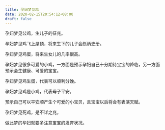 ```yaml
---
title: 孕妇梦见鸡
date: 2020-02-15T20:54:12+08:00
draft: false
---
```


孕妇梦见公鸡，生儿子的征兆。


孕妇梦见鸡飞上屋顶，将来生下的儿子会彪炳史册。


孕妇梦见鸡蛋，将来生女儿的几率很高。


孕妇梦见很多可爱的小鸡，一方面是预示孕妇自己十分期待宝宝的降临，另一方面预示会生健康、可爱的宝宝。


孕妇梦见鸡生蛋，代表可以顺利分娩。


孕妇梦见鸡是小鸡，代表母子平安。

预示自己可以平安顺产生个可爱的小宝贝，且宝宝以后将会有表演天赋。


孕妇梦见死鸡，是不详之兆。

做此梦的孕妇就要多注意宝宝的发育状况。

